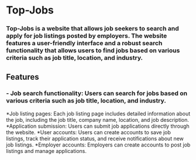 # Top-Jobs

### Top-Jobs is a website that allows job seekers to search and apply for job listings posted by employers. The website features a user-friendly interface and a robust search functionality that allows users to find jobs based on various criteria such as job title, location, and industry.

## Features

### - Job search functionality: Users can search for jobs based on various criteria such as job title, location, and industry.
*Job listing pages: Each job listing page includes detailed information about the job, including the job title, company name, location, and job description.
*Application submission: Users can submit job applications directly through the website.
*User accounts: Users can create accounts to save job listings, track their application status, and receive notifications about new job listings.
*Employer accounts: Employers can create accounts to post job listings and manage applications.
